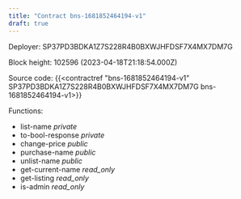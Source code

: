 ```yaml
---
title: "Contract bns-1681852464194-v1"
draft: true
---
```

Deployer: SP37PD3BDKA1Z7S228R4B0BXWJHFDSF7X4MX7DM7G


 



Block height: 102596 (2023-04-18T21:18:54.000Z)

Source code: {{<contractref "bns-1681852464194-v1" SP37PD3BDKA1Z7S228R4B0BXWJHFDSF7X4MX7DM7G bns-1681852464194-v1>}}

Functions:

* list-name _private_
* to-bool-response _private_
* change-price _public_
* purchase-name _public_
* unlist-name _public_
* get-current-name _read_only_
* get-listing _read_only_
* is-admin _read_only_

